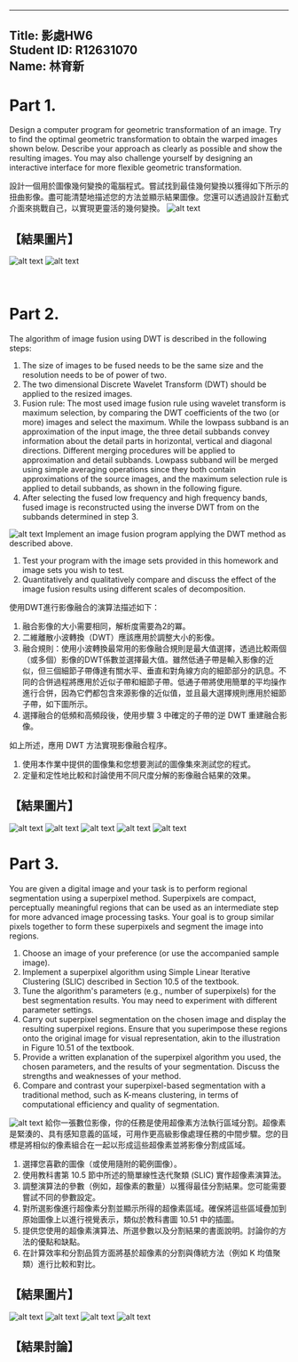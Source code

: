 
<!-- title: 影處HW6 -->
---
Title: 影處HW6  
Student ID: R12631070  
Name: 林育新  
---

# Part 1. 
Design a computer program for geometric transformation of an image. Try to find the optimal geometric transformation to obtain the warped images shown below. Describe your approach as clearly as possible and show the resulting images. You may also challenge yourself by designing an interactive interface for more flexible geometric transformation.

設計一個用於圖像幾何變換的電腦程式。嘗試找到最佳幾何變換以獲得如下所示的扭曲影像。盡可能清楚地描述您的方法並顯示結果圖像。您還可以透過設計互動式介面來挑戰自己，以實現更靈活的幾何變換。
![alt text](image.png)

## 【結果圖片】
![alt text](image-3.png)
![alt text](image-4.png)

<br/>

# Part 2. 
The algorithm of image fusion using DWT is described in the following steps:

1. The size of images to be fused needs to be the same size and the resolution needs to be of power of two.
2. The two dimensional Discrete Wavelet Transform (DWT) should be applied to the resized images.
3. Fusion rule: The most used image fusion rule using wavelet transform is maximum selection, by comparing the DWT coefficients of the two (or more) images and select the maximum. While the lowpass subband is an approximation of the input image, the three detail subbands convey information about the detail parts in horizontal, vertical and diagonal directions. Different merging procedures will be applied to approximation and detail subbands. Lowpass subband will be merged using simple averaging operations since they both contain approximations of the source images, and the maximum selection rule is applied to detail subbands, as shown in the following figure.
4. After selecting the fused low frequency and high frequency bands, fused image is reconstructed using the inverse DWT from on the subbands determined in step 3.

![alt text](image-1.png)
Implement an image fusion program applying the DWT method as described above.
1. Test your program with the image sets provided in this homework and image sets you wish to test.
2. Quantitatively and qualitatively compare and discuss the effect of the image fusion results using different scales of decomposition.

使用DWT進行影像融合的演算法描述如下：
1. 融合影像的大小需要相同，解析度需要為2的冪。
2. 二維離散小波轉換（DWT）應該應用於調整大小的影像。
3. 融合規則：使用小波轉換最常用的影像融合規則是最大值選擇，透過比較兩個（或多個）影像的DWT係數並選擇最大值。雖然低通子帶是輸入影像的近似，但三個細節子帶傳達有關水平、垂直和對角線方向的細節部分的訊息。不同的合併過程將應用於近似子帶和細節子帶。低通子帶將使用簡單的平均操作進行合併，因為它們都包含來源影像的近似值，並且最大選擇規則應用於細節子帶，如下圖所示。
4. 選擇融合的低頻和高頻段後，使用步驟 3 中確定的子帶的逆 DWT 重建融合影像。

如上所述，應用 DWT 方法實現影像融合程序。
1. 使用本作業中提供的圖像集和您想要測試的圖像集來測試您的程式。
2. 定量和定性地比較和討論使用不同尺度分解的影像融合結果的效果。



## 【結果圖片】
![alt text](image-5.png)
![alt text](image-6.png)
![alt text](image-7.png)
![alt text](image-8.png)
![alt text](image-9.png)
<br/>

# Part 3. 
You are given a digital image and your task is to perform regional segmentation using a superpixel method. Superpixels are compact, perceptually meaningful regions that can be used as an intermediate step for more advanced image processing tasks. Your goal is to group similar pixels together to form these superpixels and segment the image into regions.

1. Choose an image of your preference (or use the accompanied sample image).
2. Implement a superpixel algorithm using Simple Linear Iterative Clustering (SLIC) described in Section 10.5 of the textbook.
3. Tune the algorithm's parameters (e.g., number of superpixels) for the best segmentation results. You may need to experiment with different parameter settings.
4. Carry out superpixel segmentation on the chosen image and display the resulting superpixel regions. Ensure that you superimpose these regions onto the original image for visual representation, akin to the illustration in Figure 10.51 of the textbook.
5. Provide a written explanation of the superpixel algorithm you used, the chosen parameters, and the results of your segmentation. Discuss the strengths and weaknesses of your method.
6. Compare and contrast your superpixel-based segmentation with a traditional method, such as K-means clustering, in terms of computational efficiency and quality of segmentation.

![alt text](image-2.png)
給你一張數位影像，你的任務是使用超像素方法執行區域分割。超像素是緊湊的、具有感知意義的區域，可用作更高級影像處理任務的中間步驟。您的目標是將相似的像素組合在一起以形成這些超像素並將影像分割成區域。

1. 選擇您喜歡的圖像（或使用隨附的範例圖像）。
2. 使用教科書第 10.5 節中所述的簡單線性迭代聚類 (SLIC) 實作超像素演算法。
3. 調整演算法的參數（例如，超像素的數量）以獲得最佳分割結果。您可能需要嘗試不同的參數設定。
4. 對所選影像進行超像素分割並顯示所得的超像素區域。確保將這些區域疊加到原始圖像上以進行視覺表示，類似於教科書圖 10.51 中的插圖。
5. 提供您使用的超像素演算法、所選參數以及分割結果的書面說明。討論你的方法的優點和缺點。
6. 在計算效率和分割品質方面將基於超像素的分割與傳統方法（例如 K 均值聚類）進行比較和對比。


<!-- <br/> -->

## 【結果圖片】
![alt text](image-10.png)
![alt text](image-11.png)
![alt text](image-12.png)
![alt text](image-13.png)
## 【結果討論】


